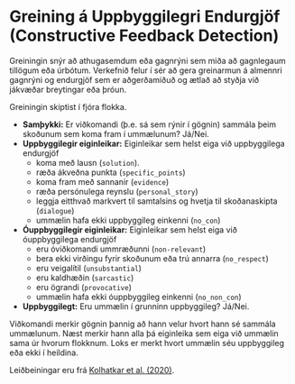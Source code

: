 # Greining á Uppbyggilegri Endurgjöf (Constructive Feedback Detection)

Greiningin snýr að athugasemdum eða gagnrýni sem miða að gagnlegaum tillögum eða úrbótum. Verkefnið felur í sér að gera greinarmun á almennri gagnrýni og endurgjöf sem er aðgerðamiðuð og ætlað að styðja við jákvæðar breytingar eða þróun.

Greiningin skiptist í fjóra flokka. 

- **Samþykki:** Er viðkomandi (þ.e. sá sem rýnir í gögnin) sammála þeim skoðunum sem koma fram í ummælunum? Já/Nei.
- **Uppbyggilegir eiginleikar:** Eiginleikar sem helst eiga við uppbyggilega endurgjöf
	- koma með lausn (`solution`).
	- ræða ákveðna punkta (`specific_points`)
	- koma fram með sannanir (`evidence`)
	- ræða persónulega reynslu (`personal_story`)
	- leggja eitthvað markvert til samtalsins og hvetja til skoðanaskipta (`dialogue`)
	- ummælin hafa ekki uppbyggileg einkenni (`no_con`)
- **Óuppbyggilegir eiginleikar:** Eiginleikar sem helst eiga við óuppbyggilega endurgjöf
	- eru óviðkomandi ummræðunni (`non-relevant`)
	- bera ekki virðingu fyrir skoðunum eða trú annarra (`no_respect`)
	- eru veigalítil (`unsubstantial`)
	- eru kaldhæðin (`sarcastic`)
	- eru ögrandi (`provocative`)
	- ummælin hafa ekki óuppbyggileg einkenni (`no_non_con`)
- **Uppbyggilegt:** Eru ummælin í grunninn uppbyggileg? Já/Nei.

Viðkomandi merkir gögnin þannig að hann velur hvort hann sé sammála ummælunum. Næst merkir hann alla þá eiginleika sem eiga við ummælin sama úr hvorum flokknum. Loks er merkt hvort ummælin séu uppbyggileg eða ekki í heildina.

Leiðbeiningar eru frá [Kolhatkar et al. (2020)](http://arxiv.org/abs/2004.05476).
